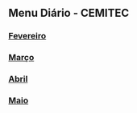 ##  Menu Diário - CEMITEC

### [Fevereiro](./diario_de_bordo/fevereiro.md)

### [Março](./diario_de_bordo/marco.md)

### [Abril](./diario_de_bordo/abril.md)

### [Maio](./diario_de_bordo/maio.md)
